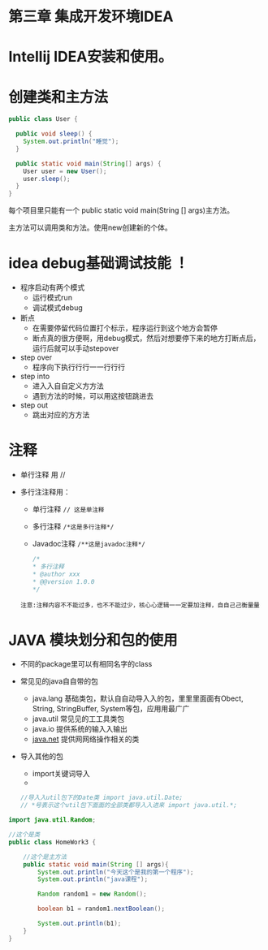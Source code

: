 # 第三章 集成开发环境IDEA

# Intellij IDEA安装和使用。

# 创建类和主方法

```java
public class User {

  public void sleep() {
    System.out.println("睡觉");
  }

  public static void main(String[] args) {
    User user = new User();
    user.sleep();
  }
}
```

每个项目里只能有一个 public static void main(String [] args)主方法。

主方法可以调用类和方法。使用new创建新的个体。

# idea debug基础调试技能 ！

- 程序启动有两个模式
  - 运行模式run
  - 调试模式debug
- 断点
  - 在需要停留代码位置打个标示，程序运行到这个地方会暂停
  - 断点真的很方便啊，用debug模式，然后对想要停下来的地方打断点后，运行后就可以手动stepover
- step over
  - 程序向下执⾏行行⼀一⾏行行
- step into
  - 进⼊入⾃自定义⽅方法
  - 遇到方法的时候，可以用这按钮跳进去
- step out
  - 跳出对应的⽅方法

# 注释

- 单行注释 用 //
- 多行注注释用：
  - 单行注释 `// 这是单注释`
  - 多行注释 `/*这是多行注释*/`
  - Javadoc注释 `/**这是javadoc注释*/`

    ```java
    /*
    * 多行注释
    * @author xxx
    * @@version 1.0.0
    */
    ```

  `注意:注释内容不不能过多，也不不能过少，核⼼心逻辑⼀一定要加注释，⾃自⼰己衡量量`


# JAVA 模块划分和包的使用

- 不同的package里可以有相同名字的class
- 常⻅见的java⾃自带的包
  - java.lang 基础类包，默认⾃自动导⼊入的包，⾥里里⾯面有Obect, String, StringBuffer, System等包，应⽤用最⼴广
  - java.util 常⻅见的⼯工具类包
  - java.io 提供系统的输⼊入输出
  - [java.net](http://java.net/) 提供⽹网络操作相关的类
- 导入其他的包
  - import关键词导入
  -

    ```java
    //导⼊入util包下的Date类 import java.util.Date;
    // *号表示这个util包下⾯面的全部类都导⼊入进来 import java.util.*;
    ```


```java
import java.util.Random;

//这个是类
public class HomeWork3 {

    //这个是主方法
    public static void main(String [] args){
        System.out.println("今天这个是我的第一个程序");
        System.out.println("java课程");

        Random random1 = new Random();

        boolean b1 = random1.nextBoolean();

        System.out.println(b1);
    }
}
```